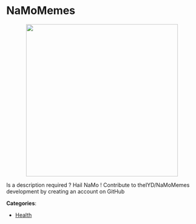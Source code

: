 # NaMoMemes
<p align="center">
    <img width="400" src="https://raw.githubusercontent.com/apis-list/apis-list/apis/namomemes/logo_256x256.png" />
</p>

Is a description required ? Hail NaMo ! Contribute to theIYD/NaMoMemes development by creating an account on GitHub



**Categories**:

- [Health](https://github.com/apis-list/apis-list#health)



